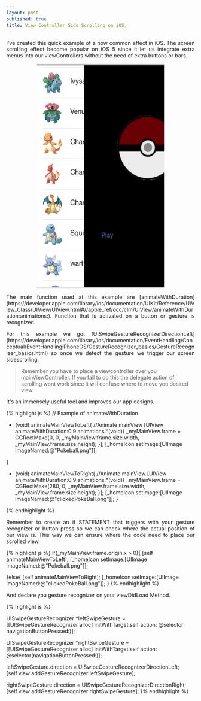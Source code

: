 ```yaml
---
layout: post
published: true
title: View Controller Side Scrolling on iOS.
---
```


<p align="justify"> I've created this quick example of a now common effect in iOS. The screen scrolling effect become popular on iOS 5 since it let us integrate extra menus into our viewControllers without the need of extra buttons or bars. <p> 

<p align ="center"><img src="/assets/HomeScroll.png" align="center" alt="Pokedex Home Scroll" height="600" width="340"></img></p>

<p align="justify">The main function used at this example are [animateWithDuration](https://developer.apple.com/library/ios/documentation/UIKit/Reference/UIView_Class/UIView/UIView.html#//apple_ref/occ/clm/UIView/animateWithDuration:animations:). Function that is activated on a button or gesture is recognized. </p>

<p align="justify">For this example we got [UISwipeGestureRecognizerDirectionLeft](https://developer.apple.com/library/ios/documentation/EventHandling/Conceptual/EventHandlingiPhoneOS/GestureRecognizer_basics/GestureRecognizer_basics.html) so once we detect the gesture we trigger our screen sidescrolling.</p>

  > Remember you have to place a viewcontroller over you mainViewController. If you fail to do this the delegate action of scrolling wont work since it will confuse where to move you desired view.

It's an immensely useful tool and improves our app designs.

{% highlight js %}
// Example of animateWithDuration

- (void) animateMainViewToLeft{
    //Animate mainView
    [UIView animateWithDuration:0.9 animations:^(void){
        _myMainView.frame = CGRectMake(0, 0, _myMainView.frame.size.width, _myMainView.frame.size.height);
    }];
    [_homeIcon setImage:[UIImage imageNamed:@"Pokeball.png"]];

}

- (void) animateMainViewToRight{
    //Animate mainView
    [UIView animateWithDuration:0.9 animations:^(void){
        _myMainView.frame = CGRectMake(280, 0, _myMainView.frame.size.width, _myMainView.frame.size.height);
    }];
    [_homeIcon setImage:[UIImage imageNamed:@"clickedPokeBall.png"]];
}

{% endhighlight %}

<p align="justify">Remember to create an if STATEMENT that triggers with your gesture recognizer or button press so we can check where the actual position of our view is. This way we can ensure where the code need to place our scrolled view.</p>


{% highlight js %} 
if(_myMainView.frame.origin.x > 0){
    [self animateMainViewToLeft];
    [_homeIcon setImage:[UIImage imageNamed:@"Pokeball.png"]];

}else{
    [self animateMainViewToRight];
    [_homeIcon setImage:[UIImage imageNamed:@"clickedPokeBall.png"]];
}
{% endhighlight %}

And declare you gesture recognizer on your viewDidLoad Method.

{% highlight js %}

UISwipeGestureRecognizer *leftSwipeGesture = [[UISwipeGestureRecognizer alloc]
    initWithTarget:self
    action: @selector
    navigationButtonPressed:)];

    
UISwipeGestureRecognizer *rightSwipeGesture = [[UISwipeGestureRecognizer alloc]
    initWithTarget:self
    action: @selector(navigationButtonPressed:)];
    
leftSwipeGesture.direction = UISwipeGestureRecognizerDirectionLeft;
    [self.view addGestureRecognizer:leftSwipeGesture];
    
rightSwipeGesture.direction = UISwipeGestureRecognizerDirectionRight;
    [self.view addGestureRecognizer:rightSwipeGesture];
{% endhighlight %}